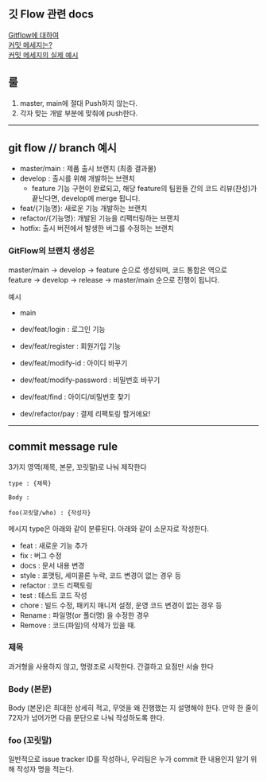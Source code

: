 ## 깃 Flow 관련 docs
[Gitflow에 대하여](https://velog.io/@couchcoding/%EC%B6%A9%EB%8F%8C-%EC%97%86%EB%8A%94-Git%EC%9D%84-%EC%9C%84%ED%95%B4-Git-Flow%EC%97%90-%EB%8C%80%ED%95%B4-%EC%95%8C%EC%95%84%EB%B3%B4%EC%9E%90)   
[커밋 메세지는?](https://puleugo.tistory.com/165)   
[커밋 메세지의 실제 예시](https://github.com/gyoogle/tech-interview-for-developer/blob/master/ETC/Git%20Commit%20Message%20Convention.md)


## 룰
1. master, main에 절대 Push하지 않는다.
2. 각자 맞는 개발 부분에 맞춰에 push한다.

---
## git flow // branch 예시

- master/main : 제품 출시 브랜치 (최종 결과물)
- develop : 출시를 위해 개발하는 브랜치
  - feature 기능 구현이 완료되고, 해당 feature의 팀원들 간의 코드 리뷰(찬성)가 끝난다면, develop에 merge 됩니다.
- feat/{기능명}: 새로운 기능 개발하는 브랜치
- refactor/{기능명}: 개발된 기능을 리팩터링하는 브랜치
- hotfix: 출시 버전에서 발생한 버그를 수정하는 브랜치

### GitFlow의 브랜치 생성은
master/main -> develop -> feature 순으로 생성되며, 코드 통합은 역으로   
feature -> develop -> release -> master/main 순으로 진행이 됩니다.


예시
- main
- dev/feat/login : 로그인 기능
- dev/feat/register : 회원가입 기능
- dev/feat/modify-id : 아이디 바꾸기
- dev/feat/modify-password : 비밀번호 바꾸기
- dev/feat/find : 아이디/비밀번호 찾기

- dev/refactor/pay : 결제 리팩토링 할거에요!

---
## commit message rule
3가지 영역(제목, 본문, 꼬릿말)로 나눠 제작한다
```
type : {제목}

Body : 

foo(꼬릿말/who) : {작성자}
```
메시지 type은 아래와 같이 분류된다. 아래와 같이 소문자로 작성한다.

- feat : 새로운 기능 추가
- fix : 버그 수정
- docs : 문서 내용 변경
- style : 포맷팅, 세미콜론 누락, 코드 변경이 없는 경우 등
- refactor : 코드 리팩토링
- test : 테스트 코드 작성
- chore : 빌드 수정, 패키지 매니저 설정, 운영 코드 변경이 없는 경우 등
- Rename : 파일명(or 폴더명) 을 수정한 경우
- Remove : 코드(파일)의 삭제가 있을 때.

### 제목 
과거형을 사용하지 않고, 명령조로 시작한다.
간결하고 요점만 서술 한다


### Body (본문)
   Body (본문)은 최대한 상세히 적고, 무엇을 왜 진행했는 지 설명해야 한다. 만약 한 줄이 72자가 넘어가면 다음 문단으로 나눠 작성하도록 한다.
   
### foo (꼬릿말)
일반적으로 issue tracker ID를 작성하나, 우리팀은 누가 commit 한 내용인지 알기 위해 작성자 명을 적는다.